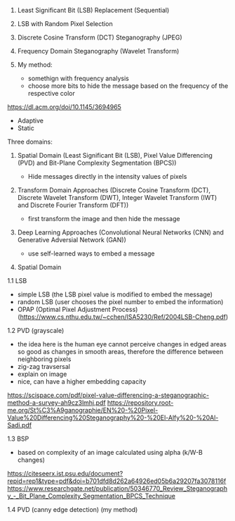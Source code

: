 1. Least Significant Bit (LSB) Replacement (Sequential)
2. LSB with Random Pixel Selection
3. Discrete Cosine Transform (DCT) Steganography (JPEG)
4. Frequency Domain Steganography (Wavelet Transform)
5. My method:
   
   - somethign with frequency analysis
   - choose more bits to hide the message based on the frequency of the respective color

https://dl.acm.org/doi/10.1145/3694965

- Adaptive
- Static

Three domains:

1. Spatial Domain (Least Significant Bit (LSB), Pixel Value Differencing (PVD) and Bit-Plane Complexity Segmentation (BPCS))
	- Hide messages directly in the intensity values of pixels
2. Transform Domain Approaches (Discrete Cosine Transform (DCT), Discrete Wavelet Transform (DWT), Integer Wavelet Transform (IWT) and Discrete Fourier Transform (DFT))
	- first transform the image and then hide the message
3. Deep Learning Approaches (Convolutional Neural Networks (CNN) and Generative Adversial Network (GAN))
	- use self-learned ways to embed a message

4. Spatial Domain

1.1 LSB
- simple LSB (the LSB pixel value is modified to embed the message)
- random LSB (user chooses the pixel number to embed the information)
- OPAP (Optimal Pixel Adjustment Process) (https://www.cs.nthu.edu.tw/~cchen/ISA5230/Ref/2004LSB-Cheng.pdf)

1.2 PVD (grayscale)
- the idea here is the human eye cannot perceive changes in edged areas so good as changes in smooth areas, therefore the difference between neighboring 
pixels
- zig-zag travsersal
- explain on image
- nice, can have a higher embedding capacity


https://scispace.com/pdf/pixel-value-differencing-a-steganographic-method-a-survey-ah9cz3lmhj.pdf
https://repository.root-me.org/St%C3%A9ganographie/EN%20-%20Pixel-Value%20Differencing%20Steganography%20-%20El-Alfy%20-%20Al-Sadi.pdf

1.3 BSP
- based on complexity of an image calculated using alpha (k/W-B changes)

https://citeseerx.ist.psu.edu/document?repid=rep1&type=pdf&doi=b701dfd8d262a64926ed05b6a29207fa3078116f
https://www.researchgate.net/publication/50346770_Review_Steganography_-_Bit_Plane_Complexity_Segmentation_BPCS_Technique

1.4 PVD (canny edge detection) (my method)